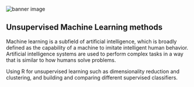 ![banner image](https://www.wordstream.com/wp-content/uploads/2021/07/machine-learning1-1.png)


## Unsupervised Machine Learning methods 

Machine learning is a subfield of artificial intelligence, which is broadly defined as the capability of a machine to imitate intelligent human behavior. Artificial intelligence systems are used to perform complex tasks in a way that is similar to how humans solve problems.

Using R for unsupervised learning such as dimensionality reduction and clustering, and building and comparing different supervised classifiers.
